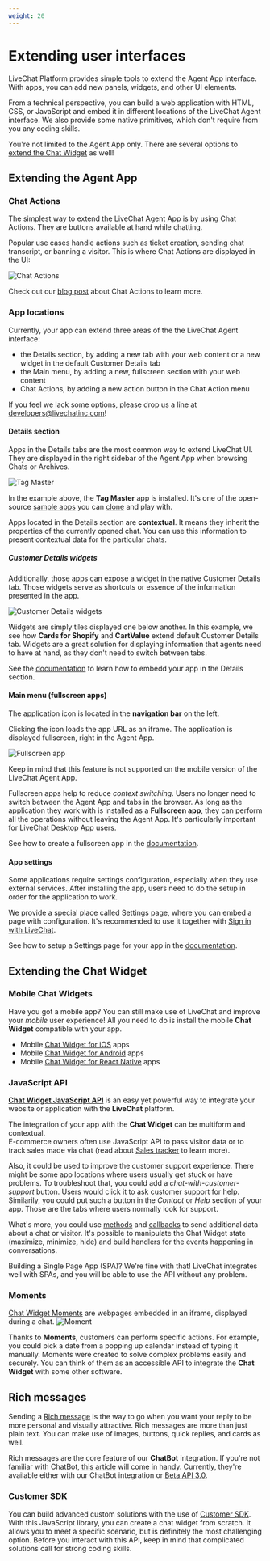 ```yaml
---
weight: 20
---
```


# Extending user interfaces

LiveChat Platform provides simple tools to extend the Agent App interface. With apps, you can add new panels, widgets, and other UI elements.

From a technical perspective, you can build a web application with HTML, CSS, or JavaScript and embed it in different locations of the LiveChat Agent interface. We also provide some native primitives, which don't require from you any coding skills.

You're not limited to the Agent App only. There are several options to [extend the Chat Widget](#extending-the-chat-widget) as well! 

## Extending the Agent App

### Chat Actions

The simplest way to extend the LiveChat Agent App is by using Chat Actions. They are buttons available at hand while chatting.

Popular use cases handle actions such as ticket creation, sending chat transcript, or banning a visitor. This is where Chat Actions are displayed in the UI:

![Chat Actions](livechat-chat-actions.jpg)

<!-- ![Chat Actions](chat-actions-licence.png) -->

Check out our [blog post](https://developers.livechatinc.com/blog/chat-actions/) about Chat Actions to learn more.

### App locations

Currently, your app can extend three areas of the the LiveChat Agent interface:

- the Details section, by adding a new tab with your web content or a new widget in the default Customer Details tab
- the Main menu, by adding a new, fullscreen section with your web content
- Chat Actions, by adding a new action button in the Chat Action menu

If you feel we lack some options, please drop us a line at [developers@livechatinc.com](mailto:developers@livechatinc.com)!

#### Details section

Apps in the Details tabs are the most common way to extend LiveChat UI. They are displayed in the right sidebar of the Agent App when browsing Chats or Archives.

![Tag Master](livechat-tag-master-app.jpg)

In the example above, the **Tag Master** app is installed. It's one of the open-source [sample apps](https://developers.livechatinc.com/docs/agent-app-widgets/#sample-widgets) you can [clone](https://github.com/livechat/sample-apps/tree/master/tag-master) and play with.

Apps located in the Details section are **contextual**. It means they inherit the properties of the currently opened chat. You can use this information to present contextual data for the particular chats.

##### Customer Details widgets

Additionally, those apps can expose a widget in the native Customer Details tab. Those widgets serve as shortcuts or essence of the information presented in the app.

![Customer Details widgets](livechat-cards-for-shopify.jpg)

Widgets are simply tiles displayed one below another. In this example, we see how **Cards for Shopify** and **CartValue** extend default Customer Details tab. Widgets are a great solution for displaying information that agents need to have at hand, as they don't need to switch between tabs.

See the [documentation](https://developers.livechatinc.com/docs/agent-app-widgets/) to learn how to embedd your app in the Details section.

#### Main menu (fullscreen apps)

The application icon is located in the **navigation bar** on the left.

Clicking the icon loads the app URL as an iframe. The application is displayed fullscreen, right in the Agent App.

![Fullscreen app](livechat-fullscreen-app.jpg)

Keep in mind that this feature is not supported on the mobile version of the LiveChat Agent App.

Fullscreen apps help to reduce _context switching_. Users no longer need to switch between the Agent App and tabs in the browser. As long as the application they work with is installed as a **Fullscreen app**, they can perform all the operations without leaving the Agent App. It's particularly important for LiveChat Desktop App users.

See how to create a fullscreen app in the [documentation](https://developers.livechatinc.com/docs/agent-app-widgets/).

#### App settings

Some applications require settings configuration, especially when they use external services. After installing the app, users need to do the setup in order for the application to work.

We provide a special place called Settings page, where you can embed a page with configuration. It's recommended to use it together with [Sign in with LiveChat](/docs/sign-in-with-livechat/).

See how to setup a Settings page for your app in the [documentation](https://developers.livechatinc.com/docs/agent-app-widgets/).

## Extending the Chat Widget

### Mobile Chat Widgets
Have you got a mobile app? You can still make use of LiveChat and improve your *mobile* user experience! All you need to do is install the mobile **Chat Widget** compatible with your app.

- Mobile [Chat Widget for iOS](https://developers.livechatinc.com/docs/ios-widget/) apps
- Mobile [Chat Widget for Android](https://developers.livechatinc.com/docs/android-widget/) apps
- Mobile [Chat Widget for React Native](https://developers.livechatinc.com/docs/react-native-livechat/) apps 
 

### JavaScript API
[**Chat Widget JavaScript API**](https://developers.livechatinc.com/docs/js-api/) is an easy yet powerful way to integrate your website or application with the **LiveChat** platform.

The integration of your app with the **Chat Widget** can be multiform and contextual.      
E-commerce owners often use JavaScript API to pass visitor data or to track sales made via chat (read about [Sales tracker](https://www.livechatinc.com/kb/sales-tracker/) to learn more).

Also, it could be used to improve the customer support experience. There might be some app locations where users usually get stuck or have problems. To troubleshoot that, you could add a _chat-with-customer-support_ button. Users would click it to ask customer support for help. Similarily, you could put such a button in the _Contact_ or _Help_ section of your app. Those are the tabs where users normally look for support.

What's more, you could use [methods](https://developers.livechatinc.com/docs/js-api/#methods) and [callbacks](https://developers.livechatinc.com/docs/js-api/#callbacks) to send additional data about a chat or visitor. It's possible to manipulate the Chat Widget state (maximize, minimize, hide) and build handlers for the events happening in conversations.

Building a Single Page App (SPA)? We're fine with that! LiveChat integrates well with SPAs, and you will be able to use the API without any problem.


### Moments
[Chat Widget Moments](https://developers.livechatinc.com/docs/chat-widget-moments/) are webpages embedded in an iframe, displayed during a chat. 
![Moment](moments.png)

Thanks to **Moments**, customers can perform specific actions. For example, you could pick a date from a popping up calendar instead of typing it manually. Moments were created to solve complex problems easily and securely. You can think of them as an accessible API to integrate the **Chat Widget** with some other software. 


## Rich messages
Sending a [Rich message](https://www.livechatinc.com/kb/rich-messages/) is the way to go when you want your reply to be more personal and visually attractive. Rich messages are more than just plain text. You can make use of images, buttons, quick replies, and cards as well. 

Rich messages are the core feature of our **ChatBot** integration. If you're not familiar with ChatBot, [this article](https://www.livechatinc.com/kb/chatbots-explained/) will come in handy. Currently, they're available either with our ChatBot integration or [Beta API 3.0](https://developers.livechatinc.com/beta-docs/).


### Customer SDK

You can build advanced custom solutions with the use of [Customer SDK](https://developers.livechatinc.com/beta-docs/customer-sdk/). With this JavaScript library, you can create a chat widget from scratch. It allows you to meet a specific scenario, but is definitely the most challenging option.
Before you interact with this API, keep in mind that complicated solutions call for strong coding skills. 



 
